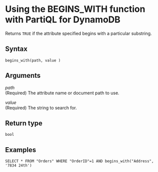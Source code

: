 # Using the BEGINS\_WITH function with PartiQL for DynamoDB<a name="ql-functions.beginswith"></a>

Returns `TRUE` if the attribute specified begins with a particular substring\.

## Syntax<a name="ql-functions.beginswith.syntax"></a>

```
begins_with(path, value )
```

## Arguments<a name="ql-functions.beginswith.arguments"></a>

*path*  
\(Required\) The attribute name or document path to use\.

*value*  
\(Required\) The string to search for\.

## Return type<a name="ql-functions.beginswith.return-type"></a>

`bool`

## Examples<a name="ql-functions.beginswith.examples"></a>

```
SELECT * FROM "Orders" WHERE "OrderID"=1 AND begins_with("Address", '7834 24th')
```